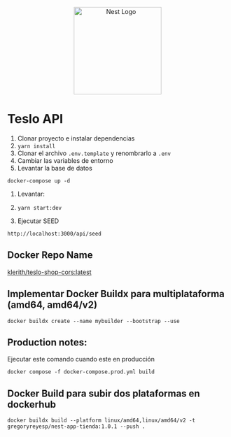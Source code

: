 <p align="center">
  <a href="http://nestjs.com/" target="blank"><img src="https://nestjs.com/img/logo-small.svg" width="200" alt="Nest Logo" /></a>
</p>


# Teslo API

1. Clonar proyecto e instalar dependencias
2. ```yarn install```
5. Clonar el archivo ```.env.template``` y renombrarlo a ```.env```
6. Cambiar las variables de entorno
7. Levantar la base de datos
```
docker-compose up -d
```

1. Levantar: 
2. ```yarn start:dev```

5. Ejecutar SEED 
```
http://localhost:3000/api/seed
```


## Docker Repo Name
[klerith/teslo-shop-cors:latest](https://hub.docker.com/repository/docker/klerith/teslo-shop-cors/general)

## Implementar Docker Buildx para multiplataforma (amd64, amd64/v2) 
```
docker buildx create --name mybuilder --bootstrap --use
```
## Production notes:

Ejecutar este comando cuando este en producción
```
docker compose -f docker-compose.prod.yml build
```

## Docker Build para subir dos plataformas en dockerhub  
```
docker buildx build --platform linux/amd64,linux/amd64/v2 -t gregoryreyesp/nest-app-tienda:1.0.1 --push .
```
